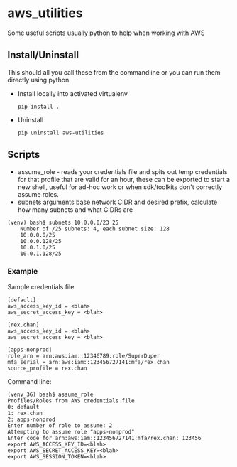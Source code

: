 # aws_utilities

Some useful scripts usually python to help when working with AWS

## Install/Uninstall

This should all you call these from the commandline or you can run them directly using python

* Install locally into activated virtualenv

  ```pip install .```

* Uninstall

  ```pip uninstall aws-utilities```

## Scripts

* assume_role - reads your credentials file and spits out temp credentials for that profile that are valid for an hour,
these can be exported to start a new shell, useful for ad-hoc work or when sdk/toolkits don't correctly assume roles.
* subnets arguments base network CIDR and desired prefix, calculate how many subnets and what CIDRs are
```
(venv) bash$ subnets 10.0.0.0/23 25
    Number of /25 subnets: 4, each subnet size: 128
    10.0.0.0/25
    10.0.0.128/25
    10.0.1.0/25
    10.0.1.128/25
```
### Example

Sample credentials file
```
[default]
aws_access_key_id = <blah>
aws_secret_access_key = <blah>

[rex.chan]
aws_access_key_id = <blah>
aws_secret_access_key = <blah>

[apps-nonprod]
role_arn = arn:aws:iam::12346789:role/SuperDuper
mfa_serial = arn:aws:iam::123456727141:mfa/rex.chan
source_profile = rex.chan

```

Command line:
```
(venv_36) bash$ assume_role
Profiles/Roles from AWS credentials file
0: default
1: rex.chan
2: apps-nonprod
Enter number of role to assume: 2
Attempting to assume role "apps-nonprod"
Enter code for arn:aws:iam::123456727141:mfa/rex.chan: 123456
export AWS_ACCESS_KEY_ID=<blah>
export AWS_SECRET_ACCESS_KEY=<blah>
export AWS_SESSION_TOKEN=<blah>
```